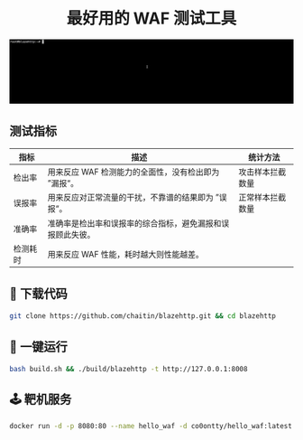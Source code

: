 <h1 align="center">最好用的 WAF 测试工具</h1>
<p align="center">
  <img src="./images/blazehttp_cmd.gif">
</p>


## 测试指标
|  指标   | 描述  | 统计方法  |
|  ----  | ----  | ----  |
| 检出率  | 用来反应 WAF 检测能力的全面性，没有检出即为 ”漏报“。 | 攻击样本拦截数量  |
| 误报率  | 用来反应对正常流量的干扰，不靠谱的结果即为 ”误报“。 | 正常样本拦截数量 |
| 准确率  | 准确率是检出率和误报率的综合指标，避免漏报和误报顾此失彼。 |  |
| 检测耗时  | 用来反应 WAF 性能，耗时越大则性能越差。 |  |

## 🚛 下载代码

``` bash
git clone https://github.com/chaitin/blazehttp.git && cd blazehttp
```

## 🚀 一键运行

``` bash
bash build.sh && ./build/blazehttp -t http://127.0.0.1:8008
```

## 🕹️ 靶机服务

``` bash
docker run -d -p 8080:80 --name hello_waf -d co0ontty/hello_waf:latest
```
